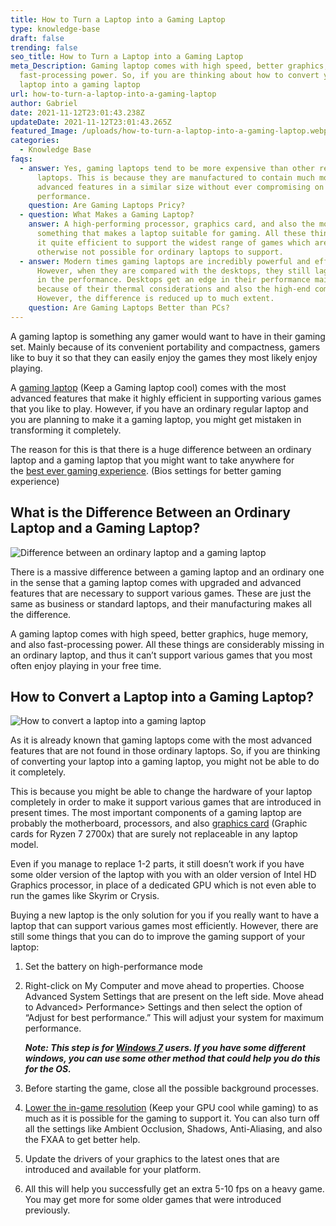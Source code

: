```yaml
---
title: How to Turn a Laptop into a Gaming Laptop
type: knowledge-base
draft: false
trending: false
seo_title: How to Turn a Laptop into a Gaming Laptop
meta_Description: Gaming laptop comes with high speed, better graphics, and also
  fast-processing power. So, if you are thinking about how to convert your
  laptop into a gaming laptop
url: how-to-turn-a-laptop-into-a-gaming-laptop
author: Gabriel
date: 2021-11-12T23:01:43.238Z
updateDate: 2021-11-12T23:01:43.265Z
featured_Image: /uploads/how-to-turn-a-laptop-into-a-gaming-laptop.webp
categories:
  - Knowledge Base
faqs:
  - answer: Yes, gaming laptops tend to be more expensive than other regular
      laptops. This is because they are manufactured to contain much more
      advanced features in a similar size without ever compromising on the
      performance.
    question: Are Gaming Laptops Pricy?
  - question: What Makes a Gaming Laptop?
    answer: A high-performing processor, graphics card, and also the motherboard is
      something that makes a laptop suitable for gaming. All these things make
      it quite efficient to support the widest range of games which are
      otherwise not possible for ordinary laptops to support.
  - answer: Modern times gaming laptops are incredibly powerful and efficient.
      However, when they are compared with the desktops, they still lag behind
      in the performance. Desktops get an edge in their performance mainly
      because of their thermal considerations and also the high-end components.
      However, the difference is reduced up to much extent.
    question: Are Gaming Laptops Better than PCs?
---
```

A gaming laptop is something any gamer would want to have in their gaming set. Mainly because of its convenient portability and compactness, gamers like to buy it so that they can easily enjoy the games they most likely enjoy playing. 

A [gaming laptop](https://gamingtechies.com/how-to-keep-a-gaming-laptop-cool/) (Keep a Gaming laptop cool) comes with the most advanced features that make it highly efficient in supporting various games that you like to play. However, if you have an ordinary regular laptop and you are planning to make it a gaming laptop, you might get mistaken in transforming it completely. 

The reason for this is that there is a huge difference between an ordinary laptop and a gaming laptop that you might want to take anywhere for the [best ever gaming experience](https://gamingtechies.com/best-bios-setting/). (Bios settings for better gaming experience)

## What is the Difference Between an Ordinary Laptop and a Gaming Laptop?

![Difference between an ordinary laptop and a gaming laptop](/uploads/what-is-the-difference-between-an-ordinary-laptop-and-a-gaming-laptop.webp "Difference between an ordinary laptop and a gaming laptop")

There is a massive difference between a gaming laptop and an ordinary one in the sense that a gaming laptop comes with upgraded and advanced features that are necessary to support various games. These are just the same as business or standard laptops, and their manufacturing makes all the difference. 

A gaming laptop comes with high speed, better graphics, huge memory, and also fast-processing power. All these things are considerably missing in an ordinary laptop, and thus it can’t support various games that you most often enjoy playing in your free time. 

## How to Convert a Laptop into a Gaming Laptop?

![How to convert a laptop into a gaming laptop](/uploads/how-to-convert-a-laptop-into-a-gaming-laptop.webp "How to convert a laptop into a gaming laptop")

As it is already known that gaming laptops come with the most advanced features that are not found in those ordinary laptops. So, if you are thinking of converting your laptop into a gaming laptop, you might not be able to do it completely. 

This is because you might be able to change the hardware of your laptop completely in order to make it support various games that are introduced in present times. The most important components of a gaming laptop are probably the motherboard, processors, and also [graphics card](https://gamingtechies.com/best-gpu-for-ryzen-7-2700x/) (Graphic cards for Ryzen 7 2700x) that are surely not replaceable in any laptop model. 

Even if you manage to replace 1-2 parts, it still doesn’t work if you have some older version of the laptop with you with an older version of Intel HD Graphics processor, in place of a dedicated GPU which is not even able to run the games like Skyrim or Crysis. 

Buying a new laptop is the only solution for you if you really want to have a laptop that can support various games most efficiently. However, there are still some things that you can do to improve the gaming support of your laptop: 

1. Set the battery on high-performance mode 
2. Right-click on My Computer and move ahead to properties. Choose Advanced System Settings that are present on the left side. Move ahead to Advanced> Performance> Settings and then select the option of “Adjust for best performance.” This will adjust your system for maximum performance. 

   ***Note: This step is for [Windows 7](https://en.wikipedia.org/wiki/Windows_7) users. If you have some different windows, you can use some other method that could help you do this for the OS.*** 
3. Before starting the game, close all the possible background processes. 
4. [Lower the in-game resolution](https://gamingtechies.com/how-to-keep-gpu-cool/) (Keep your GPU cool while gaming) to as much as it is possible for the gaming to support it. You can also turn off all the settings like Ambient Occlusion, Shadows, Anti-Aliasing, and also the FXAA to get better help. 
5. Update the drivers of your graphics to the latest ones that are introduced and available for your platform. 
6. All this will help you successfully get an extra 5-10 fps on a heavy game. You may get more for some older games that were introduced previously.